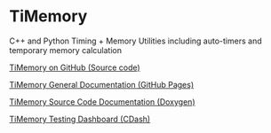 # TiMemory
C++ and Python Timing + Memory Utilities including auto-timers and temporary memory calculation

[TiMemory on GitHub (Source code)](https://github.com/jrmadsen/TiMemory)

[TiMemory General Documentation (GitHub Pages)](https://jrmadsen.github.io/TiMemory)

[TiMemory Source Code Documentation (Doxygen)](https://jrmadsen.github.io/TiMemory/doxy/index.html)

[TiMemory Testing Dashboard (CDash)](http://jonathan-madsen.info/cdash/public/index.php?project=TiMemory)
